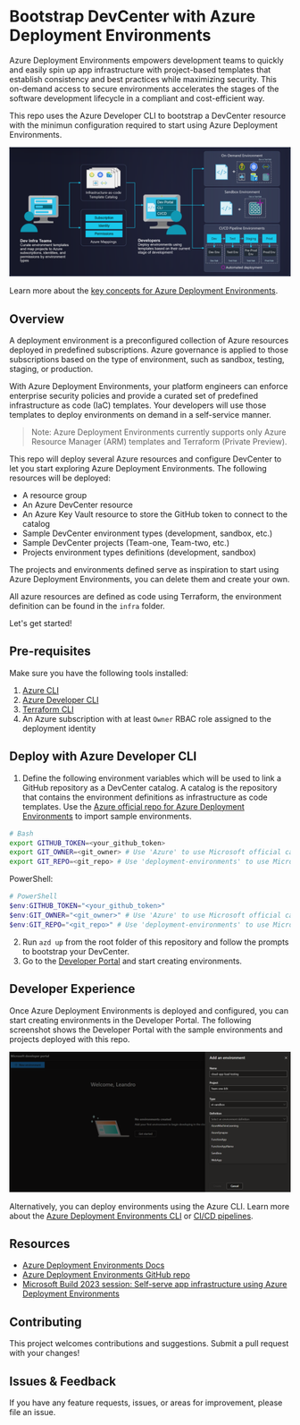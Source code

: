 # Bootstrap DevCenter with Azure Deployment Environments

Azure Deployment Environments empowers development teams to quickly and easily spin up app infrastructure with project-based templates that establish consistency and best practices while maximizing security. This on-demand access to secure environments accelerates the stages of the software development lifecycle in a compliant and cost-efficient way.

This repo uses the Azure Developer CLI to bootstrap a DevCenter resource with the minimun configuration required to start using Azure Deployment Environments.

![Diagram](./assets/azure-deployment-environments-diagram.png)

Learn more about the [key concepts for Azure Deployment Environments](https://learn.microsoft.com/en-us/azure/deployment-environments/overview-what-is-azure-deployment-environments).

## Overview

A deployment environment is a preconfigured collection of Azure resources deployed in predefined subscriptions. Azure governance is applied to those subscriptions based on the type of environment, such as sandbox, testing, staging, or production.

With Azure Deployment Environments, your platform engineers can enforce enterprise security policies and provide a curated set of predefined infrastructure as code (IaC) templates. Your developers will use those templates to deploy environments on demand in a self-service manner.

> Note: Azure Deployment Environments currently supports only Azure Resource Manager (ARM) templates and Terraform (Private Preview).

This repo will deploy several Azure resources and configure DevCenter to let you start exploring Azure Deployment Environments. The following resources will be deployed:

- A resource group
- An Azure DevCenter resource
- An Azure Key Vault resource to store the GitHub token to connect to the catalog
- Sample DevCenter environment types (development, sandbox, etc.)
- Sample DevCenter projects (Team-one, Team-two, etc.)
- Projects environment types definitions (development, sandbox)

The projects and environments defined serve as inspiration to start using Azure Deployment Environments, you can delete them and create your own.

All azure resources are defined as code using Terraform, the environment definition can be found in the `infra` folder.

Let's get started!

## Pre-requisites

Make sure you have the following tools installed:

1. [Azure CLI](https://docs.microsoft.com/en-us/cli/azure/install-azure-cli)
2. [Azure Developer CLI](https://learn.microsoft.com/en-us/azure/developer/azure-developer-cli/)
3. [Terraform CLI](https://learn.hashicorp.com/tutorials/terraform/install-cli)
4. An Azure subscription with at least `Owner` RBAC role assigned to the deployment identity

## Deploy with Azure Developer CLI

1. Define the following environment variables which will be used to link a GitHub repository as a DevCenter catalog. A catalog is the repository that contains the environment definitions as infrastructure as code templates. Use the [Azure official repo for Azure Deployment Environments](https://github.com/Azure/deployment-environments) to import sample environments.

```bash
# Bash
export GITHUB_TOKEN=<your_github_token>
export GIT_OWNER=<git_owner> # Use 'Azure' to use Microsoft official catalog
export GIT_REPO=<git_repo> # Use 'deployment-environments' to use Microsoft official catalog
```

PowerShell:
```PowerShell
# PowerShell
$env:GITHUB_TOKEN="<your_github_token>"
$env:GIT_OWNER="<git_owner>" # Use 'Azure' to use Microsoft official catalog
$env:GIT_REPO="<git_repo>" # Use 'deployment-environments' to use Microsoft official catalog
```

2. Run `azd up` from the root folder of this repository and follow the prompts to bootstrap your DevCenter.
3. Go to the [Developer Portal](https://devportal.microsoft.com) and start creating environments.

## Developer Experience

Once Azure Deployment Environments is deployed and configured, you can start creating environments in the Developer Portal. The following screenshot shows the Developer Portal with the sample environments and projects deployed with this repo.

![Developer Portal](./assets/devportal.png)

Alternatively, you can deploy environments using the Azure CLI. Learn more about the [Azure Deployment Environments CLI](https://learn.microsoft.com/en-us/azure/deployment-environments/how-to-create-access-environments) or [CI/CD pipelines](https://learn.microsoft.com/en-us/azure/deployment-environments/tutorial-deploy-environments-in-cicd-github).

## Resources

- [Azure Deployment Environments Docs](https://learn.microsoft.com/en-us/azure/deployment-environments/overview-what-is-azure-deployment-environments)
- [Azure Deployment Environments GitHub repo](link_to_sample_templates_repository)
- [Microsoft Build 2023 session: Self-serve app infrastructure using Azure Deployment Environments](https://build.microsoft.com/en-US/sessions/e102bb71-f8ef-4538-9a59-158ec6f442b6?source=sessions)

## Contributing

This project welcomes contributions and suggestions. Submit a pull request with your changes!

## Issues & Feedback

If you have any feature requests, issues, or areas for improvement, please file an issue.
